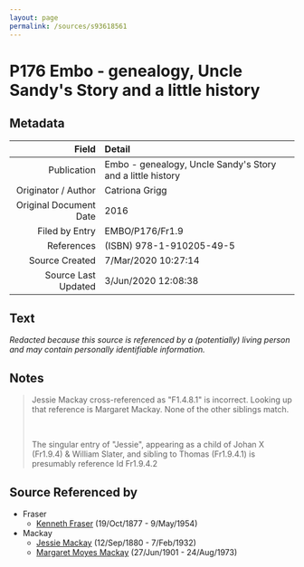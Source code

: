 ```yaml
---
layout: page
permalink: /sources/s93618561
---
```


# P176 Embo - genealogy, Uncle Sandy's Story and a little history

## Metadata

Field | Detail
---:|:---
Publication | Embo - genealogy, Uncle Sandy's Story and a little history
Originator / Author | Catriona Grigg
Original Document Date | 2016
Filed by Entry | EMBO/P176/Fr1.9
References | (ISBN) 978-1-910205-49-5
Source Created | 7/Mar/2020 10:27:14
Source Last Updated | 3/Jun/2020 12:08:38

## Text

_Redacted because this source is referenced by a (potentially) living person and may contain personally identifiable information._

## Notes

> Jessie Mackay cross-referenced as "F1.4.8.1" is incorrect. Looking up that reference is Margaret Mackay. None of the other siblings match.
>
> <br/>
>
> The singular entry of "Jessie", appearing as a child of Johan X (Fr1.9.4) & William Slater, and sibling to Thomas (Fr1.9.4.1) is presumably reference Id Fr1.9.4.2
>


## Source Referenced by

* Fraser
  * [Kenneth Fraser](../people/@91376191@-kenneth-fraser-b1877-10-19-d1954-5-9.md) (19/Oct/1877 - 9/May/1954)
* Mackay
  * [Jessie Mackay](../people/@32677248@-jessie-mackay-b1880-9-12-d1932-2-7.md) (12/Sep/1880 - 7/Feb/1932)
  * [Margaret Moyes Mackay](../people/@178005@-margaret-moyes-mackay-b1901-6-27-d1973-8-24.md) (27/Jun/1901 - 24/Aug/1973)
